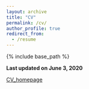 ```yaml
---
layout: archive
title: "CV"
permalink: /cv/
author_profile: true
redirect_from:
  - /resume
---
```


{% include base_path %}

**Last updated on June 3, 2020**

[CV_homepage](/CV.pdf )

